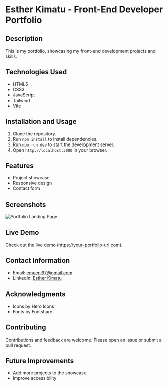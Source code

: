 # Esther Kimatu - Front-End Developer Portfolio

## Description
This is my portfolio, showcasing my front-end development projects and skills.

## Technologies Used
- HTML5
- CSS3
- JavaScript
- Tailwind
- Vite

## Installation and Usage
1. Clone the repository.
2. Run `npm install` to install dependencies.
3. Run `npm run dev` to start the development server.
4. Open `http://localhost:3000` in your browser.

## Features
- Project showcase
- Responsive design
- Contact form

## Screenshots
![Portfolio Landing Page](screenshots/landing-page.png)

## Live Demo
Check out the live demo (https://your-portfolio-url.com).

## Contact Information
- Email: emueni97@gmail.com
- LinkedIn: [Esther Kimatu](https://www.linkedin.com/in/esther-kimatu/)

## Acknowledgments
- Icons by Hero Icons
- Fonts by Fontshare

## Contributing
Contributions and feedback are welcome. Please open an issue or submit a pull request.

## Future Improvements
- Add more projects to the showcase
- Improve accessibility
